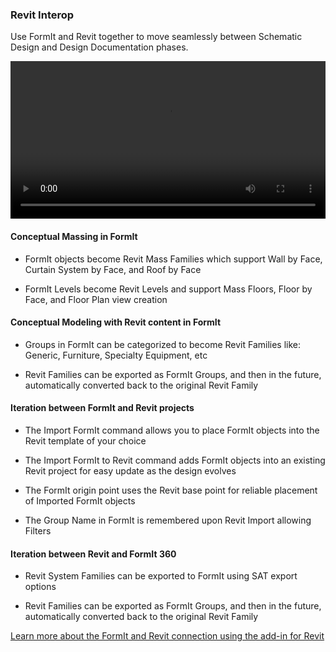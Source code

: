### Revit Interop

Use FormIt and Revit together to move seamlessly between Schematic Design and Design Documentation phases.

<video width="100%" controls>
  <source src="Videos/Revit Interop.mp4" type="video/mp4">
</video>

#### Conceptual Massing in FormIt

- FormIt objects become Revit Mass Families which support Wall by Face, Curtain System by Face, and Roof by Face

- FormIt Levels become Revit Levels and support Mass Floors, Floor by Face, and Floor Plan view creation

#### Conceptual Modeling with Revit content in FormIt 

- Groups in FormIt can be categorized to become Revit Families like: Generic, Furniture, Specialty Equipment, etc

- Revit Families can be exported as FormIt Groups, and then in the future, automatically converted back to the original Revit Family

#### Iteration between FormIt and Revit projects

- The Import FormIt command allows you to place FormIt objects into the Revit template of your choice

- The Import FormIt to Revit command adds FormIt objects into an existing Revit project for easy update as the design evolves

- The FormIt origin point uses the Revit base point for reliable placement of Imported FormIt objects

- The Group Name in FormIt is remembered upon Revit Import allowing Filters

#### Iteration between Revit and FormIt 360

- Revit System Families can be exported to FormIt using SAT export options

- Revit Families can be exported as FormIt Groups, and then in the future, automatically converted back to the original Revit Family


[Learn more about the FormIt and Revit connection using the add-in for Revit](http://formit360.autodesk.com/page/formit-360-revit)